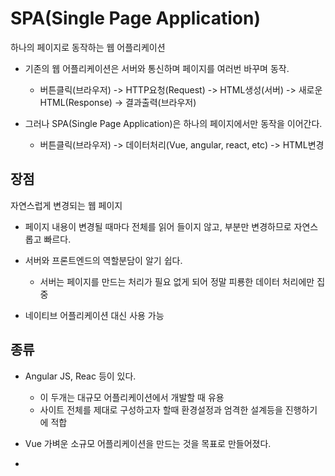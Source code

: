 # SPA(Single Page Application)

하나의 페이지로 동작하는 웹 어플리케이션

- 기존의 웹 어플리케이션은 서버와 통신하며 페이지를 여러번 바꾸며 동작.
    - 버튼클릭(브라우저) -> HTTP요청(Request) -> HTML생성(서버) -> 새로운 HTML(Response) -> 결과출력(브라우저)


- 그러나 SPA(Single Page Application)은 하나의 페이지에서만 동작을 이어간다.
    - 버튼클릭(브라우저) -> 데이터처리(Vue, angular, react, etc) -> HTML변경


## 장점

자연스럽게 변경되는 웹 페이지

- 페이지 내용이 변경될 때마다 전체를 읽어 들이지 않고, 부분만 변경하므로 자연스롭고 빠르다.

- 서버와 프론트엔드의 역할분담이 알기 쉽다.
  - 서버는 페이지를 만드는 처리가 필요 없게 되어 정말 피룡한 데이터 처리에만 집중

- 네이티브 어플리케이션 대신 사용 가능



## 종류

- Angular JS, Reac 등이 있다.
    - 이 두개는 대규모 어플리케이션에서 개발할 때 유용
    - 사이트 전체를 제대로 구성하고자 할때 환경설정과 엄격한 설계등을 진행하기에 적합

- Vue 가벼운 소규모 어플리케이션을 만드는 것을 목표로 만들어졌다.
- 
